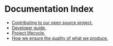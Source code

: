 # Documentation Index

- [Contributing to our open source project.](CONTRIBUTING.md)  
- [Developer guide.](DEVELOPER_GUIDE.md)  
- [Project lifecycle.](PROJECT_LIFECYCLE.md)  
- [How we ensure the quality of what we produce.](QUALITY_ASSURANCE.md)